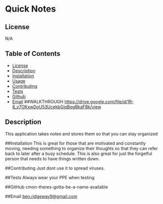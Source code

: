 # Quick Notes

  ## License
  N/A

  ## Table of Contents
  * [License](#license)
  * [Description](#description)
  * [Installation](#installation)
  * [Usage](#usage)
  * [Contributing](#contributing)
  * [Tests](#testing)
  * [Github](#github)
  * [Email](#email)
  ##WALKTHROUGH
  https://drive.google.com/file/d/1R-8_y7OKxwDoU53UcekbGiqBqgBkaFBk/view

  ## Description
  This application takes notes and stores them so that you can stay organized

  ##Installation
  This is great for those that are motivated and constantly moving, needing something to organize their thoughts so that they can refer back to later after a busy schedule. This is also great for just the forgetful person that needs to have things written down.

  ##Contributing
  Just dont use it to spread viruses.

  ##Tests
  Always wear your PPE when testing

  ##GitHub
  cmon-theres-gotta-be-a-name-available

  ##Email
  ben.ridgeway9@gmail.com
